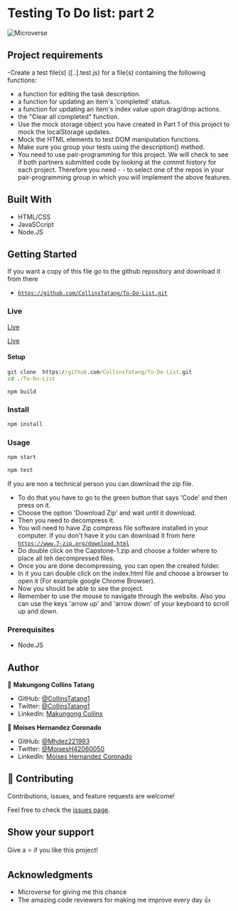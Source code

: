 # Testing To Do list: part 2

![Microverse](https://img.shields.io/badge/Microverse-blueviolet)

## Project requirements
-Create a test file(s) ([..].test.js) for a file(s) containing the following functions:
- a function for editing the task description.
- a function for updating an item's 'completed' status.
- a function for updating an item's index value upon drag/drop actions.
- the "Clear all completed" function.
- Use the mock storage object you have created in Part 1 of this project to mock the localStorage updates.
- Mock the HTML elements to test DOM manipulation functions.
- Make sure you group your tests using the description() method.
- You need to use pair-programming for this project. We will check to see if both partners submitted code by looking at the commit history for each project. Therefore you need -  - to select one of the repos in your pair-programming group in which you will implement the above features.

## Built With

- HTML/CSS
- JavaSCcript
- Node.JS

## Getting Started

If you want a copy of this file go to the github repository and download it from there

- [`https://github.com/CollinsTatang/To-Do-List.git`](https://github.com/CollinsTatang/To-Do-List.git)

### Live

[Live](https://collinstatang.github.io/ToDoListApp/)

[Live](https://collinstatang.github.io/ToDoListApp/)
#### Setup

```cmd
git clone  https://github.com/CollinsTatang/To-Do-List.git
cd ./To-Do-List
```

`npm build`

### Install

```cmd
npm install
```

### Usage

```cmd
npm start
```
```cmd
npm test
```

If you are non a technical person you can download the zip file.

- To do that you have to go to the green button that says 'Code' and then press on it.
- Choose the option 'Download Zip' and wait until it download.
- Then you need to decompress it.
- You will need to have Zip compress file software installed in your computer. If you don't have it you can download it from here
  [`https://www.7-zip.org/download.html`](https://www.7-zip.org/download.html)
- Do double click on the Capstone-1.zip and choose a folder where to place all teh decompressed files.
- Once you are done decompressing, you can open the created folder.
- In it you can double click on the index.html file and choose a browser to open it (For example google Chrome Browser).
- Now you should be able to see the project.
- Remember to use the mouse to navigate through the website. Also you can use the keys 'arrow up' and 'arrow down' of your keyboard
  to scroll up and down.

### Prerequisites

- Node.JS

## Author

👤 **Makungong Collins Tatang**

- GitHub: [@CollinsTatang1](https://github.com/CollinsTatang)
- Twitter: [@CollinsTatang1](https://twitter.com/CollinsTatang1)
- LinkedIn: [Makungong Collins](https://www.linkedin.com/in/makungong-collins/)


👤 **Moises Hernandez Coronado**

- GitHub: [@Mhdez221993](https://github.com/Mhdez221993)
- Twitter: [@MoisesH42060050](https://twitter.com/MoisesH42060050)
- LinkedIn: [Moises Hernandez Coronado](https://www.linkedin.com/in/moises-hernandez-9bbb17145/)

## 🤝 Contributing

Contributions, issues, and feature requests are welcome!

Feel free to check the [issues page](../../issues/).

## Show your support

Give a ⭐️ if you like this project!

## Acknowledgments

- Microverse for giving me this chance
- The amazing code reviewers for making me improve every day :thumbsup:
